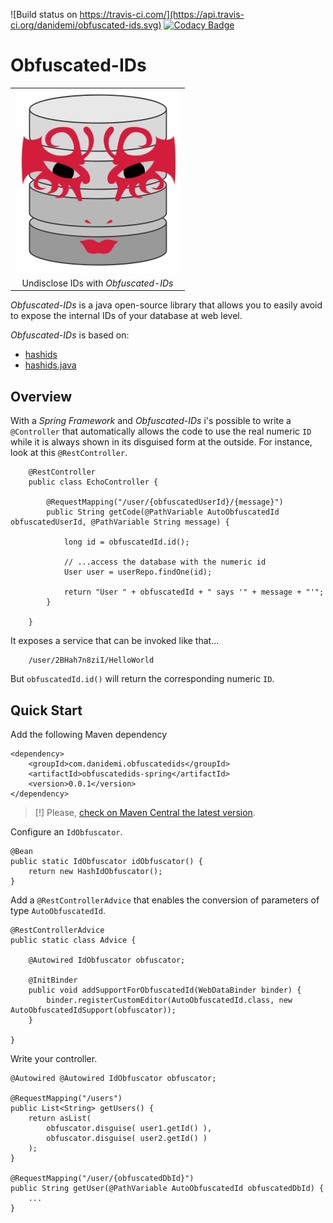 
![Build status on https://travis-ci.com/](https://api.travis-ci.org/danidemi/obfuscated-ids.svg)
[![Codacy Badge](https://api.codacy.com/project/badge/Grade/c7d97eb70d0e4a3eb9dad3c9b5ff67ec)](https://www.codacy.com/app/demichelis/obfuscated-ids?utm_source=github.com&amp;utm_medium=referral&amp;utm_content=danidemi/obfuscated-ids&amp;utm_campaign=Badge_Grade)

Obfuscated-IDs
==============

<p align="center">
    <table>
        <tr>
            <td align="center">
                <img src="https://raw.githubusercontent.com/danidemi/obfuscated-ids/master/logo.png" />
            </td>
        </tr>
        <tr>
            <td align="center">
                Undisclose IDs with <i>Obfuscated-IDs</i>
            </td>
        </tr>    
    </table>
</p>

_Obfuscated-IDs_ is a java open-source library that allows you to easily
avoid to expose the internal IDs of your database at web level.

_Obfuscated-IDs_ is based on: 
* [hashids](http://hashids.org/)
* [hashids.java](https://github.com/jiecao-fm/hashids-java)



Overview
--------

With a _Spring Framework_ and _Obfuscated-IDs_ i's possible to write a `@Controller`
that automatically allows the code to use the real numeric `ID` while it is always 
shown in its disguised form at the outside.
For instance, look at this `@RestController`.
 
        @RestController
        public class EchoController {

            @RequestMapping("/user/{obfuscatedUserId}/{message}")
            public String getCode(@PathVariable AutoObfuscatedId obfuscatedUserId, @PathVariable String message) {
                
                long id = obfuscatedId.id();
                
                // ...access the database with the numeric id
                User user = userRepo.findOne(id);
                
                return "User " + obfuscatedId + " says '" + message + "'";
            }

        }

It exposes a service that can be invoked like that...

        /user/2BHah7n8ziI/HelloWorld
        
But `obfuscatedId.id()` will return the corresponding numeric `ID`.



Quick Start
-----------

Add the following Maven dependency

    <dependency>
        <groupId>com.danidemi.obfuscatedids</groupId>
        <artifactId>obfuscatedids-spring</artifactId>
        <version>0.0.1</version>
    </dependency>
    
> [!] Please, [check on Maven Central the latest version](http://search.maven.org/#search%7Cga%7C1%7Cg%3A%22com.danidemi.obfuscatedids%22).
    
Configure an `IdObfuscator`. 

    @Bean
    public static IdObfuscator idObfuscator() {
        return new HashIdObfuscator();
    }
    
Add a `@RestControllerAdvice` that enables the conversion of parameters
 of type `AutoObfuscatedId`.

    @RestControllerAdvice
    public static class Advice {

        @Autowired IdObfuscator obfuscator;

        @InitBinder
        public void addSupportForObfuscatedId(WebDataBinder binder) {
            binder.registerCustomEditor(AutoObfuscatedId.class, new AutoObfuscatedIdSupport(obfuscator));
        }

    }
    
Write your controller.

    @Autowired @Autowired IdObfuscator obfuscator;

    @RequestMapping("/users")
    public List<String> getUsers() {
        return asList(
            obfuscator.disguise( user1.getId() ),
            obfuscator.disguise( user2.getId() )
        );
    }

    @RequestMapping("/user/{obfuscatedDbId}")
    public String getUser(@PathVariable AutoObfuscatedId obfuscatedDbId) {
        ...
    }

